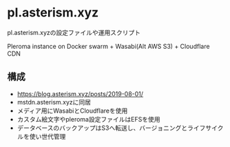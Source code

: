 # pl.asterism.xyz

pl.asterism.xyzの設定ファイルや運用スクリプト

Pleroma instance on Docker swarm + Wasabi(Alt AWS S3) + Cloudflare CDN

## 構成

- https://blog.asterism.xyz/posts/2019-08-01/
- mstdn.asterism.xyzに同居
- メディア用にWasabiとCloudflareを使用
- カスタム絵文字やpleroma設定ファイルはEFSを使用
- データベースのバックアップはS3へ転送し、バージョニングとライフサイクルを使い世代管理
